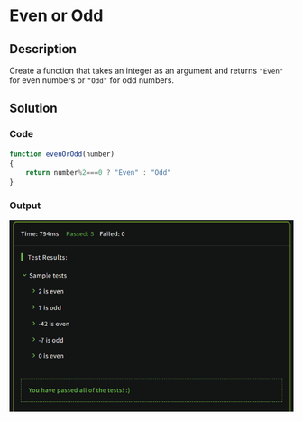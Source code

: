 # Even or Odd

## Description

Create a function that takes an integer as an argument and returns `"Even"` for even numbers or `"Odd"` for odd numbers.

## Solution

### Code

```JavaScript
function evenOrOdd(number) 
{
    return number%2===0 ? "Even" : "Odd"
}
```

### Output

<img src="./../Images/evenJS.png" alt="drawing"/><br>